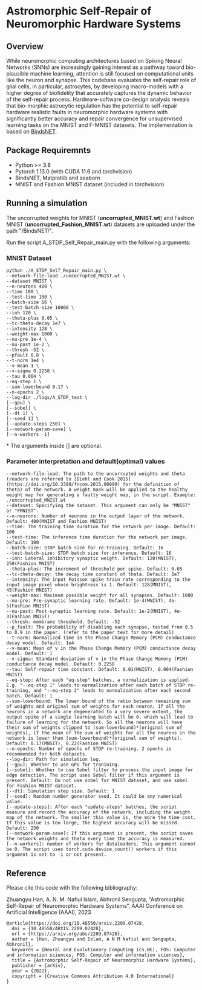 # Astromorphic Self-Repair of Neuromorphic Hardware Systems

## Overview

While neuromorphic computing architectures based on Spiking Neural Networks (SNNs) are increasingly gaining interest as a pathway toward bio-plausible machine learning, attention is still focused on computational units like the neuron and synapse. This codebase evaluates the self-repair role of glial cells, in particular, astrocytes, by developing macro-models with a higher degree of biofidelity that accurately captures the dynamic behavior of the self-repair process. Hardware-software co-design analysis reveals that bio-morphic astrocytic regulation has the potential to self-repair hardware realistic faults in neuromorphic hardware systems with significantly better accuracy and repair convergence for unsupervised learning tasks on the MNIST and F-MNIST datasets. The implementation is based on [BindsNET](https://github.com/BindsNET/bindsnet).

## Package Requiremnts

- Python >= 3.8
- Pytorch 1.13.0 (with CUDA 11.6 and torchvision)
- BindsNET, Matplotlib and seaborn
- MNIST and Fashion MNIST dataset (included in torchvision)

## Running a simulation

The uncorrupted weights for MNIST (**uncorrupted_MNIST.wt**) and Fashion MNIST (**uncorrupted_Fashion_MNIST.wt**) datasets are uploaded under the path "/BindsNET/".

Run the script A_STDP_Self_Repair_main.py with the following arguments:

### MNIST Dataset
```
python ./A_STDP_Self_Repair_main.py \
--network-file-load ./uncorrupted_MNIST.wt \
--dataset MNIST \
--n-neurons 400 \
--time 100 \
--test-time 100 \
--batch-size 16 \
--test-batch-size 10000 \
--inh 120 \
--theta-plus 0.05 \
--tc-theta-decay 1e7 \
--intensity 128 \
--weight-max 1000 \
--nu-pre 1e-4 \
--nu-post 1e-2 \
--thresh -52 \
--pfault 0.8 \
--t-norm 1e4 \
--v-mean 1 \
--v-sigma 0.2258 \
--tau 0.004 \
--eq-step 1 \
--sum-lowerbound 0.17 \
--n-epochs 2 \
--log-dir ./logs/A_STDP_test \
[--gpu] \
[--sobel] \
[--dt 1] \
[--seed 1] \
[--update-steps 250] \
[--network-param-save] \
[--n-workers -1]
```
\* The arguments inside [] are optional.

### Parameter interpretation and default(optimal) values

```
--network-file-load: The path to the uncorrupted weights and theta (readers are referred to [Diehl and Cook 2015](https://doi.org/10.3389/fncom.2015.00099) for the definition of theta) of the network. A weight mask will be applied to the healthy weight map for generating a faulty weight map, in the script. Example: ./uncorrupted_MNIST.wt
--dataset: Specifying the dataset. This argument can only be "MNIST" or "FMNIST".
--n-neurons: Number of neurons in the output layer of the network. Default: 400(MNIST and Fashion MNIST)
--time: The training time duration for the network per image. Default: 100
--test-time: The inference time duration for the network per image. Default: 100
--batch-size: STDP batch size for re-training. Default: 16
--test-batch-size: STDP batch size for inference. Default: 16
--inh: Lateral inhibitory synaptic weight. Default: 120(MNIST), 250(Fashion MNIST)
--theta-plus: The increment of threshold per spike. Default: 0.05
--tc-theta-decay: the decay time constant of theta. Default: 1e7
--intensity: The input Poisson spike train rate corresponding to the input image pixel whose brightness is 1. Default: 128(MNIST), 45(Fashion MNIST)
--weight-max: Maximum possible weight for all synapses. Default: 1000
--nu-pre: Pre-synaptic learning rate. Default: 1e-4(MNIST), 4e-5(Fashion MNIST)
--nu-post: Post-synaptic learning rate. Default: 1e-2(MNIST), 4e-3(Fashion MNIST)
--thresh: membrane threshold. Default: -52
--p_fault: The probability of disabling each synapse, tested from 0.5 to 0.9 in the paper. (refer to the paper text for more detail) 
--t-norm: Normalized time in the Phase Change Memory (PCM) conductance decay model. Default: 1e4
--v-mean: Mean of v in the Phase Change Memory (PCM) conductance decay model. Default: 1
--v-sigma: Standard deviation of v in the Phase Change Memory (PCM) conductance decay model. Default: 0.2258
--tau: Self-repair time constant. Default: 0.01(MNIST), 0.004(Fashion MNIST)
--eq-step: After each "eq-step" batches, a normalization is applied. E.g. "--eq-step 1" leads to normalization after each batch of STDP re-training, and "--eq-step 2" leads to normalization after each second batch. Default: 1
--sum-lowerbound: The lower bound of the ratio between remaining sum of weights and original sum of weights for each neuron. If all the neurons in a network are degenerated to a very severe extent, the output spike of a single learning batch will be 0, which will lead to failure of learning for the network. So all the neurons will have their sum of weights clipped to (sum-lowerbound)*(original sum of weights), if the mean of the sum of weights for all the neurons in the network is lower than (sum-lowerbound)*(original sum of weights). Default: 0.17(MNSIT), 0.22(Fashion MNIST)
--n-epochs: Number of epochs of STDP re-training. 2 epochs is recommended for both datasets. 
--log-dir: Path for simulation log. 
[--gpu]: Whether to use GPU for tranining. 
[--sobel]: Whether to use Sobel filter to process the input image for edge detection. The script uses Sobel filter if this argument is present. Default: Do not use sobel for MNIST dataset, and use sobel for Fashion MNIST dataset.
[--dt]: Simulation step size. Default: 1
[--seed]: Random number generator seed. It could be any numerical value. 
[--update-steps]: After each "update-steps" batches, the script measure and record the accuracy of the network, including the weight map of the network. The smaller this value is, the more the time cost. If this value is too large, the highest accuracy will be missed. Default: 250
[--network-param-save]: If this argument is present, the script saves the network weights and theta every time the accuracy is measured.
[--n-workers]: number of workers for dataloaders. This argument cannot be 0. The script uses torch.cuda.device_count() workers if this argument is set to -1 or not present.
```

## Reference
Please cite this code with the following bibliography:

Zhuangyu Han, A. N. M. Nafiul Islam, Abhronil Sengupta, “Astromorphic Self-Repair of Neuromorphic Hardware Systems“, AAAI Conference on Artificial Intelligence (AAAI), 2023

```
@article{https://doi.org/10.48550/arxiv.2209.07428,
  doi = {10.48550/ARXIV.2209.07428},
  url = {https://arxiv.org/abs/2209.07428},
  author = {Han, Zhuangyu and Islam, A N M Nafiul and Sengupta, Abhronil},
  keywords = {Neural and Evolutionary Computing (cs.NE), FOS: Computer and information sciences, FOS: Computer and information sciences},
  title = {Astromorphic Self-Repair of Neuromorphic Hardware Systems},
  publisher = {arXiv},
  year = {2022},
  copyright = {Creative Commons Attribution 4.0 International}
}
```

